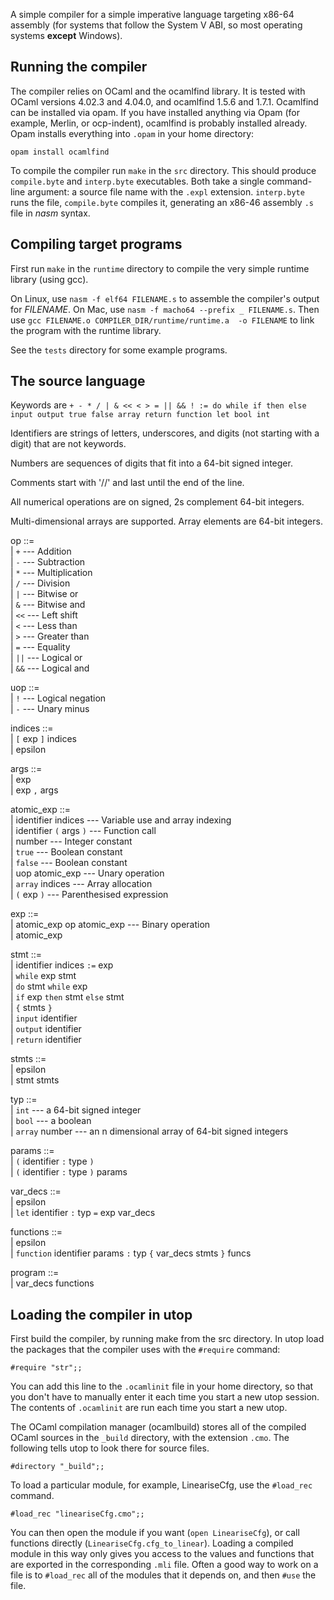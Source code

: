 A simple compiler for a simple imperative language targeting x86-64 assembly
(for systems that follow the System V ABI, so most operating systems **except**
Windows).

Running the compiler
--------------------

The compiler relies on OCaml and the ocamlfind library. It is tested with OCaml
versions 4.02.3 and 4.04.0, and ocamlfind 1.5.6 and 1.7.1. Ocamlfind can be
installed via opam. If you have installed anything via Opam (for example,
Merlin, or ocp-indent), ocamlfind is probably installed already. Opam installs
everything into `.opam` in your home directory:
```
opam install ocamlfind
```

To compile the compiler run `make` in the `src` directory. This should produce
`compile.byte` and `interp.byte` executables. Both take a single command-line
argument: a source file name with the `.expl` extension. `interp.byte` runs the
file, `compile.byte` compiles it, generating an x86-46 assembly `.s` file in
*nasm* syntax.

Compiling target programs
-------------------------

First run `make` in the `runtime` directory to compile the very simple runtime
library (using gcc).

On Linux, use `nasm -f elf64 FILENAME.s` to assemble the compiler's output for
*FILENAME*. On Mac, use `nasm -f macho64 --prefix _ FILENAME.s`. Then use `gcc
FILENAME.o COMPILER_DIR/runtime/runtime.a  -o FILENAME` to link the program with the
runtime library.

See the `tests` directory for some example programs.

The source language
-------------------

Keywords are `+ - * / | & << < > = || && ! := do while if then else input output true false array return function let bool int`

Identifiers are strings of letters, underscores, and digits (not starting with
a digit) that are not keywords.

Numbers are sequences of digits that fit into a 64-bit signed integer.

Comments start with '//' and last until the end of the line.

All numerical operations are on signed, 2s complement 64-bit integers.

Multi-dimensional arrays are supported. Array elements are 64-bit integers.

op ::=  
| `+`  --- Addition  
| `-`  --- Subtraction  
| `*`  --- Multiplication  
| `/`  --- Division  
| `|`  --- Bitwise or  
| `&`  --- Bitwise and  
| `<<` --- Left shift  
| `<`  --- Less than  
| `>`  --- Greater than  
| `=`  --- Equality  
| `||` --- Logical or  
| `&&` --- Logical and

uop ::=  
| `!`  --- Logical negation  
| `-`  --- Unary minus

indices ::=  
| `[` exp `]` indices  
| epsilon

args ::=  
| exp  
| exp `,` args

atomic_exp ::=  
| identifier indices --- Variable use and array indexing  
| identifier `(` args `)` --- Function call  
| number             --- Integer constant  
| `true`             --- Boolean constant  
| `false`            --- Boolean constant  
| uop atomic_exp     --- Unary operation  
| `array` indices    --- Array allocation  
| `(` exp `)`        --- Parenthesised expression

exp ::=  
| atomic_exp op atomic_exp --- Binary operation  
| atomic_exp

stmt ::=  
| identifier indices `:=` exp  
| `while` exp stmt  
| `do` stmt `while` exp  
| `if` exp `then` stmt `else` stmt  
| `{` stmts `}`  
| `input` identifier  
| `output` identifier  
| `return` identifier

stmts ::=  
| epsilon  
| stmt stmts

typ ::=  
| `int`          --- a 64-bit signed integer  
| `bool`         --- a boolean  
| `array` number --- an n dimensional array of 64-bit signed integers

params ::=  
| `(` identifier `:` type `)`  
|  `(` identifier `:` type `)` params

var_decs ::=  
| epsilon  
| `let` identifier `:` typ `=` exp var_decs

functions ::=  
| epsilon  
| `function` identifier params `:` typ `{` var_decs stmts `}` funcs

program ::=  
| var_decs functions

Loading the compiler in utop
----------------------------

First build the compiler, by running make from the src directory. In utop load
the packages that the compiler uses with the `#require` command:

```
#require "str";;
```

You can add this line to the `.ocamlinit` file in your home directory, so that
you don't have to manually enter it each time you start a new utop session.
The contents of `.ocamlinit` are run each time you start a new utop.

The OCaml compilation manager (ocamlbuild) stores all of the compiled OCaml
sources in the `_build` directory, with the extension `.cmo`. The following
tells utop to look there for source files.
```
#directory "_build";;
```

To load a particular module, for example, LineariseCfg, use the `#load_rec` command.
```
#load_rec "lineariseCfg.cmo";;
```

You can then open the module if you want (`open LineariseCfg`), or call
functions directly (`LineariseCfg.cfg_to_linear`). Loading a compiled module in
this way only gives you access to the values and functions that are exported in
the corresponding `.mli` file. Often a good way to work on a file is to
`#load_rec` all of the modules that it depends on, and then `#use` the file.
